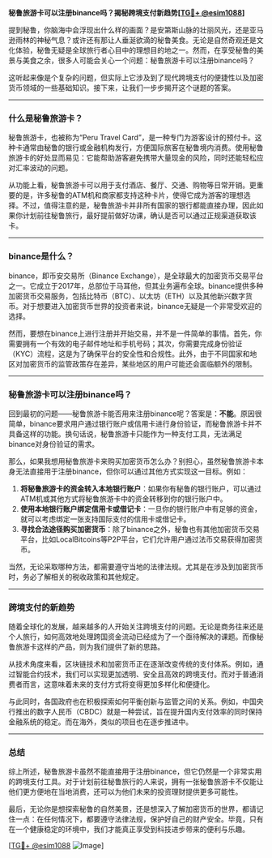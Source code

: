 **秘鲁旅游卡可以注册binance吗？揭秘跨境支付新趋势[[TG💪+ @esim1088](https://t.me/s/esim1088)]**

提到秘鲁，你脑海中会浮现出什么样的画面？是安第斯山脉的壮丽风光，还是亚马逊雨林的神秘气息？或许还有那让人垂涎欲滴的秘鲁美食。无论是自然奇观还是文化体验，秘鲁无疑是全球旅行者心目中的理想目的地之一。然而，在享受秘鲁的美景与美食之余，很多人可能会关心一个问题：秘鲁旅游卡可以注册binance吗？

这听起来像是个复杂的问题，但实际上它涉及到了现代跨境支付的便捷性以及加密货币领域的一些基础知识。接下来，让我们一步步揭开这个谜题的答案。

---

### 什么是秘鲁旅游卡？

秘鲁旅游卡，也被称为“Peru Travel Card”，是一种专门为游客设计的预付卡。这种卡通常由秘鲁的银行或金融机构发行，方便国际旅客在秘鲁境内消费。使用秘鲁旅游卡的好处显而易见：它能帮助游客避免携带大量现金的风险，同时还能轻松应对汇率波动的问题。

从功能上看，秘鲁旅游卡可以用于支付酒店、餐厅、交通、购物等日常开销。更重要的是，许多秘鲁的ATM机和商家都支持这种卡片，使得它成为游客的理想选择。不过，值得注意的是，秘鲁旅游卡并非所有国家的银行都能直接办理，因此如果你计划前往秘鲁旅行，最好提前做好功课，确认是否可以通过正规渠道获取该卡。

---

### binance是什么？

binance，即币安交易所（Binance Exchange），是全球最大的加密货币交易平台之一。它成立于2017年，总部位于马耳他，但其业务遍布全球。binance提供多种加密货币交易服务，包括比特币（BTC）、以太坊（ETH）以及其他新兴数字货币。对于想要进入加密货币世界的投资者来说，binance无疑是一个非常受欢迎的选择。

然而，要想在binance上进行注册并开始交易，并不是一件简单的事情。首先，你需要拥有一个有效的电子邮件地址和手机号码；其次，你需要完成身份验证（KYC）流程，这是为了确保平台的安全性和合规性。此外，由于不同国家和地区对加密货币的监管政策存在差异，某些地区的用户可能还会面临额外的限制。

---

### 秘鲁旅游卡可以注册binance吗？

回到最初的问题——秘鲁旅游卡能否用来注册binance呢？答案是：**不能**。原因很简单，binance要求用户通过银行账户或信用卡进行身份验证，而秘鲁旅游卡并不具备这样的功能。换句话说，秘鲁旅游卡只能作为一种支付工具，无法满足binance对身份验证的需求。

那么，如果我想用秘鲁旅游卡来购买加密货币怎么办？别担心，虽然秘鲁旅游卡本身无法直接用于注册binance，但你可以通过其他方式实现这一目标。例如：

1. **将秘鲁旅游卡的资金转入本地银行账户**：如果你有秘鲁的银行账户，可以通过ATM机或其他方式将秘鲁旅游卡中的资金转移到你的银行账户中。
2. **使用本地银行账户绑定信用卡或借记卡**：一旦你的银行账户中有足够的资金，就可以考虑绑定一张支持国际支付的信用卡或借记卡。
3. **寻找合法途径购买加密货币**：除了binance之外，秘鲁也有其他加密货币交易平台，比如LocalBitcoins等P2P平台，它们允许用户通过法币交易获得加密货币。

当然，无论采取哪种方法，都需要遵守当地的法律法规。尤其是在涉及到加密货币时，务必了解相关的税收政策和其他规定。

---

### 跨境支付的新趋势

随着全球化的发展，越来越多的人开始关注跨境支付的问题。无论是商务往来还是个人旅行，如何高效地处理跨国资金流动已经成为了一个亟待解决的课题。而像秘鲁旅游卡这样的产品，则为我们提供了新的思路。

从技术角度来看，区块链技术和加密货币正在逐渐改变传统的支付体系。例如，通过智能合约技术，我们可以实现更加透明、安全且高效的跨境支付。而对于普通消费者而言，这意味着未来的支付方式将变得更加多样化和便捷化。

与此同时，各国政府也在积极探索如何平衡创新与监管之间的关系。例如，中国央行推出的数字人民币（CBDC）就是一种尝试，旨在提升国内支付效率的同时保持金融系统的稳定。而在海外，类似的项目也在逐步推进中。

---

### 总结

综上所述，秘鲁旅游卡虽然不能直接用于注册binance，但它仍然是一个非常实用的跨境支付工具。对于计划前往秘鲁旅行的人来说，拥有一张秘鲁旅游卡不仅能让他们更方便地在当地消费，还可以为他们未来的投资理财提供更多可能性。

最后，无论你是想探索秘鲁的自然美景，还是想深入了解加密货币的世界，都请记住一点：在任何情况下，都要遵守法律法规，保护好自己的财产安全。毕竟，只有在一个健康稳定的环境中，我们才能真正享受到科技进步带来的便利与乐趣。

[[TG💪+ @esim1088](https://t.me/s/esim1088) ![Image](https://i.postimg.cc/4NQfJmqS/Snipaste-2025-05-13-00-14-12.png)]